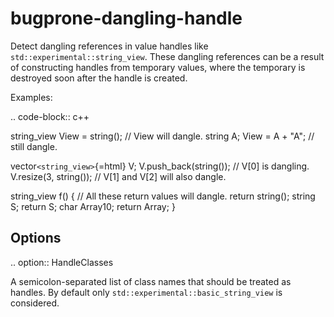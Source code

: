 bugprone-dangling-handle
========================

Detect dangling references in value handles like
`std::experimental::string_view`. These dangling references can be a
result of constructing handles from temporary values, where the
temporary is destroyed soon after the handle is created.

Examples:

.. code-block:: c++

string\_view View = string(); // View will dangle. string A; View = A +
"A"; // still dangle.

vector`<string_view>`{=html} V; V.push\_back(string()); // V\[0\] is
dangling. V.resize(3, string()); // V\[1\] and V\[2\] will also dangle.

string\_view f() { // All these return values will dangle. return
string(); string S; return S; char Array10; return Array; }

Options
-------

.. option:: HandleClasses

A semicolon-separated list of class names that should be treated as
handles. By default only `std::experimental::basic_string_view` is
considered.
